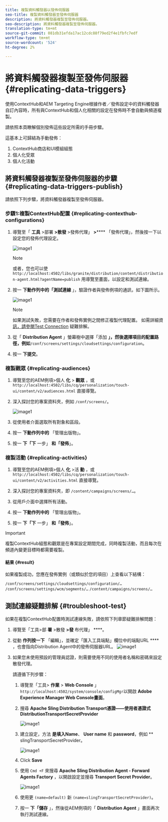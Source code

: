 ```yaml
---
title: 複製資料觸發器以發佈伺服器
seo-title: 複製資料觸發器至發佈伺服器
description: 將資料觸發器複製至發佈伺服器。
seo-description: 將資料觸發器複製至發佈伺服器。
translation-type: tm+mt
source-git-commit: 081db31efda17ac12cdc88f79ed2f4e1fbfc7edf
workflow-type: tm+mt
source-wordcount: '524'
ht-degree: 2%

---
```



# 將資料觸發器複製至發佈伺服器 {#replicating-data-triggers}

使用ContextHub和AEM Targeting Engine根據作者／發佈設定中的資料觸發器自訂內容時，所有與ContextHub和個人化相關的設定在發佈時不會自動與頻道複製。

請依照本頁瞭解個別發佈這些設定所需的手冊步驟。

這基本上可歸結為手動發佈：

1. ContextHub商店和UI模組組態
1. 個人化受眾
1. 個人化活動

## 將資料觸發器複製至發佈伺服器的步驟 {#replicating-data-triggers-publish}

請依照下列步驟，將資料觸發器複製至發佈伺服器。

### 步驟1:複製ContextHub配置 {#replicating-contexthub-configurations}

1. 導覽至「 **工具** >部署 **>散發** >發佈代理」 **>****** 「發佈代理」，然後按一下以設定您的發佈代理設定。

   ![image1](/help/user-guide/assets/replicating-triggers/replicating-triggers1.png)

   >[!NOTE]
   >
   >或者，您也可以使 `http://localhost:4502/libs/granite/distribution/content/distribution-agent.html?agentName=publish` 用導覽至畫面，以設定和測試連線。

1. 按一 **下動作列中的「測試連線** 」，驗證作者與發佈例項的通訊，如下圖所示。

   ![image1](/help/user-guide/assets/replicating-triggers/replicating-triggers2.png)

   >[!NOTE]
   >
   >如果測試失敗，您需要在作者和發佈實例之間修正複製代理配置。 如需詳細資 [訊，請參閱Test Connection](/help/user-guide/replicating-data-triggers.md#troubleshoot-test) 疑難排解。

1. 從「 **Distribution Agent** 」螢幕樹中選擇「添加 **」，然後選擇項目的配置路徑，例如**`/conf/screens/settings/cloudsettings/configuration`。

1. 按一 **下提交**。

### 複製觀眾 {#replicating-audiences}

1. 導覽至您的AEM例項>個人 **化** > **觀眾** ，或 `http://localhost:4502/libs/cq/personalization/touch-ui/content/v2/audiences.html` 直接導覽。

1. 深入探討您的專案資料夾，例如 `/conf/screens/`。

   ![image1](/help/user-guide/assets/replicating-triggers/replicating-triggers10.png)

1. 從使用者介面選取所有對象和區段。

1. 按一 **下動作列中的** 「管理出版物」。

1. 按一 **下「下** 一步」 **和「發佈**」。

### 複製活動  {#replicating-activities}

1. 導覽至您的AEM例項>個人 **化** >活 **動** ，或 `http://localhost:4502/libs/cq/personalization/touch-ui/content/v2/activities.html` 直接導覽。

1. 深入探討您的專案資料夾，即 `/content/campaigns/screens/…`。

1. 從用戶介面中選擇所有活動。

1. 按一 **下動作列中的** 「管理出版物」。

1. 按一 **下「下** 一步」 **和「發佈**」。

>[!IMPORTANT]
>
>複製ContextHub組態和觀眾是在專案設定期間完成，同時複製活動，而且每次在頻道內變更目標時都需要複製。

#### 結果 {#result}

如果複製成功，您應在發佈實例（或類似於您的項目）上查看以下結構：

`/conf/screens/settings/cloudsettings/configuration/…`
`/conf/screens/settings/wcm/segments/…`
`/content/campaigns/screens/…`

## 測試連線疑難排解 {#troubleshoot-test}

如果在複製ContextHub配置時測試連線失敗，請依照下列章節疑難排解問題：

1. 導覽至「工具>部 **署** >散發 **>發** 布代理」 ****。

1. 從動 **作列按一下** 「編輯」，並確定「匯入工具端點」欄位中的端點URL **** ，也會指向Distribution Agent中的發佈伺服器URL。
   ![image1](/help/user-guide/assets/replicating-triggers/replicating-triggers9.png)

1. 如果您未使用預設的管理員認證，則需要使用不同的使用者名稱和密碼來設定散發代理。

   請遵循下列步驟：

   1. 導覽至「工具> **作業** > **Web Console** 」 `http://localhost:4502/system/console/configMgr`以開啟 **Adobe Experience Manager Web Console畫面**。
   1. 搜尋 **Apache Sling Distribution Transport憑證——使用者憑證式DistributionTransportSecretProvider**

      ![image1](/help/user-guide/assets/replicating-triggers/replicating-triggers6.png)

   1. 建立設定，方法 **是填入Name**、 **User name** 和 **password**，例如 ** slingTransportSecretProvider。

      ![image1](/help/user-guide/assets/replicating-triggers/replicating-triggers7.png)

   1. Click **Save**
   1. 使用 `Cmd +F` 來搜尋 **Apache Sling Distribution Agent - Forward Agents Factory** ，以開啟設定並搜尋 **Transport Secret Provider**。

      ![image1](/help/user-guide/assets/replicating-triggers/replicating-triggers8.png)

   1. 使用更 `(name=default)` 新 `(name=slingTransportSecretProvider)`。
   1. 按一 **下「儲存** 」，然後從AEM例項的「 **Distribution Agent** 」畫面再次執行測試連線。

